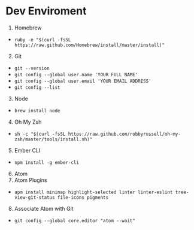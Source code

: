 # Dev Enviroment

1. Homebrew
  * `ruby -e "$(curl -fsSL https://raw.github.com/Homebrew/install/master/install)"`
2. Git
  * `git --version`
  * `git config --global user.name 'YOUR FULL NAME'`
  * `git config --global user.email 'YOUR EMAIL ADDRESS'`
  * `git config --list`
3. Node
  * `brew install node`
4. Oh My Zsh
  * `sh -c "$(curl -fsSL https://raw.github.com/robbyrussell/oh-my-zsh/master/tools/install.sh)"`
5. Ember CLI
  * `npm install -g ember-cli`
6. Atom
7. Atom Plugins
  * `apm install minimap highlight-selected linter linter-eslint tree-view-git-status file-icons pigments`
8. Associate Atom with Git
  * `git config --global core.editor "atom --wait"` 
